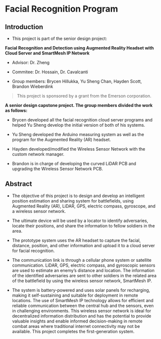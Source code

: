# Facial Recognition Program 

## Introduction 
- This project is part of the senior design project:

**Facial Recognition and Detection using Augmented Reality Headset with Cloud Server and SmartMesh IP Network**

- Advisor: Dr. Zheng 

- Commitee: Dr. Hossain, Dr. Cavalcanti
  
- Group members: Brycen Hillukka, Yu Sheng Chan, Hayden Scott, Brandon Wieberdink 

> This project is sponsored by a grant from the Emerson corporation.

**A senior design capstone project. The group members divided the work as follows:**

- Brycen developed all the facial recognition cloud server programs and helped Yu Sheng develop the initial version of both of his systems.

- Yu Sheng developed the Arduino measuring system as well as the program for the Augmented Reality (AR) headset.

- Hayden developed/modified the Wireless Sensor Network with the custom network manager.

- Brandon is in charge of developing the curved LiDAR PCB and upgrading the Wireless Sensor Network PCB.


## Abstract
- The objective of this project is to design and develop an intelligent position estimation and sharing system for battlefields, using Augmented Reality (AR), LiDAR, GPS, electric compass, gyroscope, and a wireless sensor network.
 
- The ultimate device will be used by a locator to identify adversaries, locate their positions, and share the information to fellow soldiers in the area. 

- The prototype system uses the AR headset to capture the facial, distance, position, and other information and upload it to a cloud server for facial recognition. 

- The communication link is through a cellular phone system or satellite communication. LiDAR, GPS, electric compass, and gyroscopic sensors are used to estimate an enemy’s distance and location. The information of the identified adversaries are sent to other soldiers in the related area of the battlefield by using the wireless sensor network, SmartMesh IP. 

- The system is battery-powered and uses solar panels for recharging, making it self-sustaining and suitable for deployment in remote locations. The use of SmartMesh IP technology allows for efficient and reliable communication between the central hub and the sensors, even in challenging environments. This wireless sensor network is ideal for decentralized information distribution and has the potential to provide valuable insights and enable informed decision-making in remote combat areas where traditional internet connectivity may not be available. This project completes the first-generation system.

